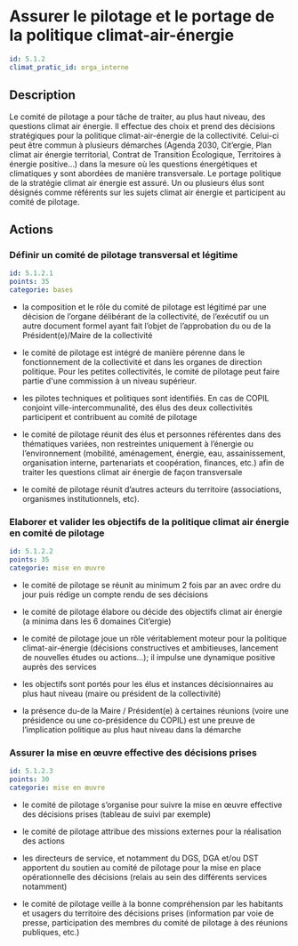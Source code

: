 # Assurer le pilotage et le portage de la politique climat-air-énergie
```yaml
id: 5.1.2
climat_pratic_id: orga_interne
```
## Description
Le comité de pilotage a pour tâche de traiter, au plus haut niveau, des questions climat air énergie. Il effectue des choix et prend des décisions stratégiques pour la politique climat-air-énergie de la collectivité. Celui-ci peut être commun à plusieurs démarches (Agenda 2030, Cit’ergie, Plan climat air énergie territorial, Contrat de Transition Écologique, Territoires à énergie positive…) dans la mesure où les questions énergétiques et climatiques y sont abordées de manière transversale. Le portage politique de la stratégie climat air énergie est assuré. Un ou plusieurs élus sont désignés comme référents sur les sujets climat air énergie et participent au comité de pilotage.



## Actions
### Définir un comité de pilotage transversal et légitime
```yaml
id: 5.1.2.1
points: 35
categorie: bases
```
- la composition et le rôle du comité de pilotage est légitimé par une décision de l’organe délibérant de la collectivité, de l’exécutif ou un autre document formel ayant fait l’objet de l’approbation du ou de la Président(e)/Maire de la collectivité

- le comité de pilotage est intégré de manière pérenne dans le fonctionnement de la collectivité et dans les organes de direction politique. Pour les petites collectivités, le comité de pilotage peut faire partie d'une commission à un niveau supérieur.

- les pilotes techniques et politiques sont identifiés. En cas de COPIL conjoint ville-intercommunalité, des élus des deux collectivités participent et contribuent au comité de pilotage

- le comité de pilotage réunit des élus et personnes référentes dans des thématiques variées, non restreintes uniquement à l’énergie ou l’environnement (mobilité, aménagement, énergie, eau, assainissement, organisation interne, partenariats et coopération, finances, etc.) afin de traiter les questions climat air énergie de façon transversale

- le comité de pilotage réunit d’autres acteurs du territoire (associations, organismes institutionnels, etc).




### Elaborer et valider les objectifs de la politique climat air énergie en comité de pilotage
```yaml
id: 5.1.2.2
points: 35
categorie: mise en œuvre
```
- le comité de pilotage se réunit au minimum 2 fois par an avec ordre du jour puis rédige un compte rendu de ses décisions

- le comité de pilotage élabore ou décide des objectifs climat air énergie (a minima dans les 6 domaines Cit’ergie)

- le comité de pilotage joue un rôle véritablement moteur pour la politique climat-air-énergie (décisions constructives et ambitieuses, lancement de nouvelles études ou actions…); il impulse une dynamique positive auprès des services

- les objectifs sont portés pour les élus et instances décisionnaires au plus haut niveau (maire ou président de la collectivité)

- la présence du-de la Maire / Président(e) à certaines réunions (voire une présidence ou une co-présidence du COPIL) est une preuve de l’implication politique au plus haut niveau dans la démarche




### Assurer la mise en œuvre effective des décisions prises
```yaml
id: 5.1.2.3
points: 30
categorie: mise en œuvre
```
- le comité de pilotage s’organise pour suivre la mise en œuvre effective des décisions prises (tableau de suivi par exemple)

- le comité de pilotage attribue des missions externes pour la réalisation des actions

- les directeurs de service, et notamment du DGS, DGA et/ou DST apportent du soutien au comité de pilotage pour la mise en place opérationnelle des décisions (relais au sein des différents services notamment)

- le comité de pilotage veille à la bonne compréhension par les habitants et usagers du territoire des décisions prises (information par voie de presse, participation des membres du comité de pilotage à des réunions publiques, etc.)



